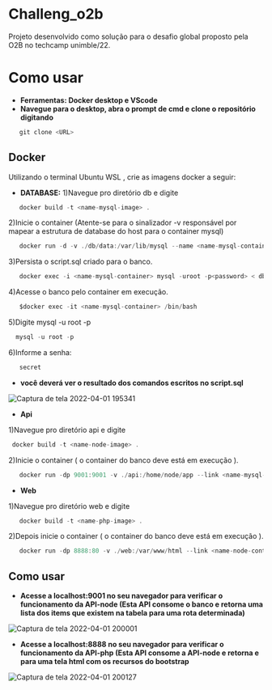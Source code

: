 # Challeng_o2b
Projeto desenvolvido como solução para o desafio global proposto pela O2B no techcamp unimble/22.

# Como usar
* **Ferramentas: Docker desktop e VScode**
* **Navegue para o desktop, abra o prompt de cmd e clone o repositório digitando**
```csharp
   git clone <URL>
```

## Docker
Utilizando o terminal Ubuntu WSL , crie as imagens docker a seguir:

* **DATABASE:** 
 1)Navegue pro diretório db e digite
 ```csharp
    docker build -t <name-mysql-image> .
 ```
 2)Inicie o container (Atente-se para o sinalizador -v responsável por mapear a estrutura de database do host para o container mysql)
 ```csharp
    docker run -d -v ./db/data:/var/lib/mysql --name <name-mysql-container> <name-mysql-image>
 ```
  3)Persista o script.sql criado para o banco.
 ```csharp
    docker exec -i <name-mysql-container> mysql -uroot -p<password> < db/script.sql
 ``` 
  4)Acesse o banco pelo container em execução.
 ```csharp
    $docker exec -it <name-mysql-container> /bin/bash 
 ```
  5)Digite mysql -u root -p 
 ```csharp
   mysql -u root -p 
 ```
  6)Informe a senha:
 ```csharp
    secret
 ```
 * **você deverá ver o resultado dos comandos escritos no script.sql**
 
 ![Captura de tela 2022-04-01 195341](https://user-images.githubusercontent.com/62857753/161352100-67f253d6-a444-4deb-a9a1-005a7fe20863.png)

 

* **Api**

1)Navegue pro diretório api e digite
 ```csharp
  docker build -t <name-node-image> .
 ```
2)Inicie o container ( o container do banco deve está em execução ).
 ```csharp
    docker run -dp 9001:9001 -v ./api:/home/node/app --link <name-mysql-container> --name <name-node-container> <name-node-image> 
 ```
 
 * **Web**

 1)Navegue pro diretório web e digite
 ```csharp
    docker build -t <name-php-image> .
 ```
 2)Depois inicie o container ( o container do banco deve está em execução ).
 ```csharp
    docker run -dp 8888:80 -v ./web:/var/www/html --link <name-node-container> --name <name-php-container> <name-php-image> 
 ```
 ## Como usar
 
 * **Acesse a localhost:9001 no seu navegador para verificar o funcionamento da API-node (Esta API consome o banco e retorna uma lista dos items que existem na tabela para uma rota determinada)**

![Captura de tela 2022-04-01 200001](https://user-images.githubusercontent.com/62857753/161352434-1fcf4038-68a7-4a9a-aa49-712f9e771eea.png)

 * **Acesse a localhost:8888 no seu navegador para verificar o funcionamento da API-php (Esta API consome a API-node e retorna e para uma tela html com os recursos do bootstrap**

![Captura de tela 2022-04-01 200127](https://user-images.githubusercontent.com/62857753/161352490-573e0bef-6b74-4db3-ab0a-4b0ebac04f81.png)






